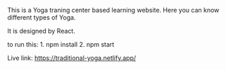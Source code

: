 This is a Yoga traning center based learning website.
Here you can know different types of Yoga.

It is designed by React.

to run this: 1. npm install  2. npm start 

Live link: https://traditional-yoga.netlify.app/
